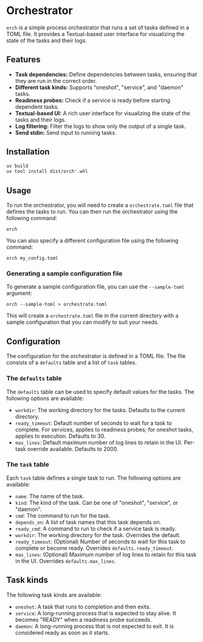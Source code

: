 # Orchestrator

`orch` is a simple process orchestrator that runs a set of tasks defined in a TOML file. It provides a Textual-based user interface for visualizing the state of the tasks and their logs.

## Features

*   **Task dependencies:** Define dependencies between tasks, ensuring that they are run in the correct order.
*   **Different task kinds:** Supports "oneshot", "service", and "daemon" tasks.
*   **Readiness probes:** Check if a service is ready before starting dependent tasks.
*   **Textual-based UI:** A rich user interface for visualizing the state of the tasks and their logs.
*   **Log filtering:** Filter the logs to show only the output of a single task.
*   **Send stdin:** Send input to running tasks.

## Installation

```bash
uv build
uv tool install dist/orch*.whl
```

## Usage

To run the orchestrator, you will need to create a `orchestrate.toml` file that defines the tasks to run. You can then run the orchestrator using the following command:

```
orch
```

You can also specify a different configuration file using the following command:

```
orch my_config.toml
```

### Generating a sample configuration file

To generate a sample configuration file, you can use the `--sample-toml` argument:

```
orch --sample-toml > orchestrate.toml
```

This will create a `orchestrate.toml` file in the current directory with a sample configuration that you can modify to suit your needs.

## Configuration

The configuration for the orchestrator is defined in a TOML file. The file consists of a `defaults` table and a list of `task` tables.

### The `defaults` table

The `defaults` table can be used to specify default values for the tasks. The following options are available:

*   `workdir`: The working directory for the tasks. Defaults to the current directory.
*   `ready_timeout`: Default number of seconds to wait for a task to complete. For services, applies to readiness probes; for oneshot tasks, applies to execution. Defaults to 30.
*   `max_lines`: Default maximum number of log lines to retain in the UI. Per-task override available. Defaults to 2000.

### The `task` table

Each `task` table defines a single task to run. The following options are available:

*   `name`: The name of the task.
*   `kind`: The kind of the task. Can be one of "oneshot", "service", or "daemon".
*   `cmd`: The command to run for the task.
*   `depends_on`: A list of task names that this task depends on.
*   `ready_cmd`: A command to run to check if a service task is ready.
*   `workdir`: The working directory for the task. Overrides the default.
*   `ready_timeout`: (Optional) Number of seconds to wait for this task to complete or become ready. Overrides `defaults.ready_timeout`.
*   `max_lines`: (Optional) Maximum number of log lines to retain for this task in the UI. Overrides `defaults.max_lines`.

## Task kinds

The following task kinds are available:

*   `oneshot`: A task that runs to completion and then exits.
*   `service`: A long-running process that is expected to stay alive. It becomes "READY" when a readiness probe succeeds.
*   `daemon`: A long-running process that is not expected to exit. It is considered ready as soon as it starts.
